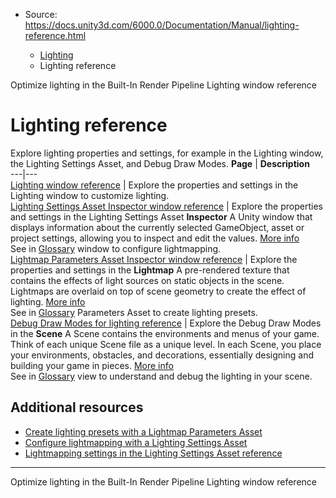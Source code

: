 * Source: https://docs.unity3d.com/6000.0/Documentation/Manual/lighting-reference.html

  * [Lighting](https://docs.unity3d.com/6000.0/Documentation/Manual/LightingOverview.html)
  * Lighting reference


[](https://docs.unity3d.com/6000.0/Documentation/Manual/lighting-optimize-builtin.html)
Optimize lighting in the Built-In Render Pipeline
[](https://docs.unity3d.com/6000.0/Documentation/Manual/lighting-window.html)
Lighting window reference
# Lighting reference
Explore lighting properties and settings, for example in the Lighting window, the Lighting Settings Asset, and Debug Draw Modes.
**Page** | **Description**  
---|---  
[Lighting window reference](https://docs.unity3d.com/6000.0/Documentation/Manual/lighting-window.html) | Explore the properties and settings in the Lighting window to customize lighting.  
[Lighting Settings Asset Inspector window reference](https://docs.unity3d.com/6000.0/Documentation/Manual/class-LightingSettings.html) | Explore the properties and settings in the Lighting Settings Asset **Inspector** A Unity window that displays information about the currently selected GameObject, asset or project settings, allowing you to inspect and edit the values. [More info](https://docs.unity3d.com/6000.0/Documentation/Manual/UsingTheInspector.html)  
See in [Glossary](https://docs.unity3d.com/6000.0/Documentation/Manual/Glossary.html#Inspector) window to configure lightmapping.  
[Lightmap Parameters Asset Inspector window reference](https://docs.unity3d.com/6000.0/Documentation/Manual/class-LightmapParameters.html) | Explore the properties and settings in the **Lightmap** A pre-rendered texture that contains the effects of light sources on static objects in the scene. Lightmaps are overlaid on top of scene geometry to create the effect of lighting. [More info](https://docs.unity3d.com/6000.0/Documentation/Manual/Lightmapping.html)  
See in [Glossary](https://docs.unity3d.com/6000.0/Documentation/Manual/Glossary.html#Lightmap) Parameters Asset to create lighting presets.  
[Debug Draw Modes for lighting reference](https://docs.unity3d.com/6000.0/Documentation/Manual/GIVis.html) | Explore the Debug Draw Modes in the **Scene** A Scene contains the environments and menus of your game. Think of each unique Scene file as a unique level. In each Scene, you place your environments, obstacles, and decorations, essentially designing and building your game in pieces. [More info](https://docs.unity3d.com/6000.0/Documentation/Manual/CreatingScenes.html)  
See in [Glossary](https://docs.unity3d.com/6000.0/Documentation/Manual/Glossary.html#Scene) view to understand and debug the lighting in your scene.  
## Additional resources
  * [Create lighting presets with a Lightmap Parameters Asset](https://docs.unity3d.com/6000.0/Documentation/Manual/configure-with-lightmap-parameters-asset.html)
  * [Configure lightmapping with a Lighting Settings Asset](https://docs.unity3d.com/6000.0/Documentation/Manual/global-illumination-configure.html)
  * [Lightmapping settings in the Lighting Settings Asset reference](https://docs.unity3d.com/6000.0/Documentation/Manual/Lightmaps-reference.html)


* * *
[](https://docs.unity3d.com/6000.0/Documentation/Manual/lighting-optimize-builtin.html)
Optimize lighting in the Built-In Render Pipeline
[](https://docs.unity3d.com/6000.0/Documentation/Manual/lighting-window.html)
Lighting window reference
